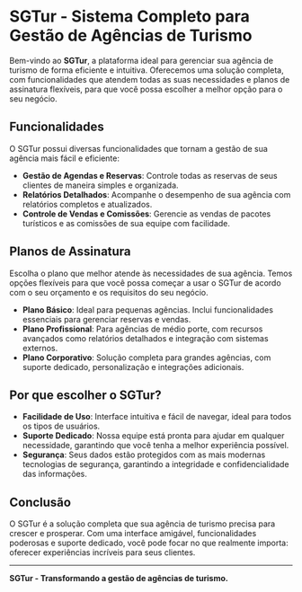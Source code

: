 # SGTur - Sistema Completo para Gestão de Agências de Turismo

Bem-vindo ao **SGTur**, a plataforma ideal para gerenciar sua agência de turismo de forma eficiente e intuitiva. Oferecemos uma solução completa, com funcionalidades que atendem todas as suas necessidades e planos de assinatura flexíveis, para que você possa escolher a melhor opção para o seu negócio.

## Funcionalidades

O SGTur possui diversas funcionalidades que tornam a gestão de sua agência mais fácil e eficiente:

- **Gestão de Agendas e Reservas**: Controle todas as reservas de seus clientes de maneira simples e organizada.
- **Relatórios Detalhados**: Acompanhe o desempenho de sua agência com relatórios completos e atualizados.
- **Controle de Vendas e Comissões**: Gerencie as vendas de pacotes turísticos e as comissões de sua equipe com facilidade.

## Planos de Assinatura

Escolha o plano que melhor atende às necessidades de sua agência. Temos opções flexíveis para que você possa começar a usar o SGTur de acordo com o seu orçamento e os requisitos do seu negócio.

- **Plano Básico**: Ideal para pequenas agências. Inclui funcionalidades essenciais para gerenciar reservas e vendas.
- **Plano Profissional**: Para agências de médio porte, com recursos avançados como relatórios detalhados e integração com sistemas externos.
- **Plano Corporativo**: Solução completa para grandes agências, com suporte dedicado, personalização e integrações adicionais.

## Por que escolher o SGTur?

- **Facilidade de Uso**: Interface intuitiva e fácil de navegar, ideal para todos os tipos de usuários.
- **Suporte Dedicado**: Nossa equipe está pronta para ajudar em qualquer necessidade, garantindo que você tenha a melhor experiência possível.
- **Segurança**: Seus dados estão protegidos com as mais modernas tecnologias de segurança, garantindo a integridade e confidencialidade das informações.

## Conclusão

O SGTur é a solução completa que sua agência de turismo precisa para crescer e prosperar. Com uma interface amigável, funcionalidades poderosas e suporte dedicado, você pode focar no que realmente importa: oferecer experiências incríveis para seus clientes.

---

**SGTur - Transformando a gestão de agências de turismo.**
